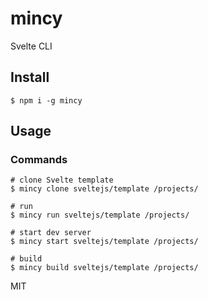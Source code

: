 # mincy

Svelte CLI

## Install

```
$ npm i -g mincy
```

## Usage

### Commands

```
# clone Svelte template
$ mincy clone sveltejs/template /projects/
```

```
# run
$ mincy run sveltejs/template /projects/
```

```
# start dev server
$ mincy start sveltejs/template /projects/
```

```
# build
$ mincy build sveltejs/template /projects/
```

MIT
